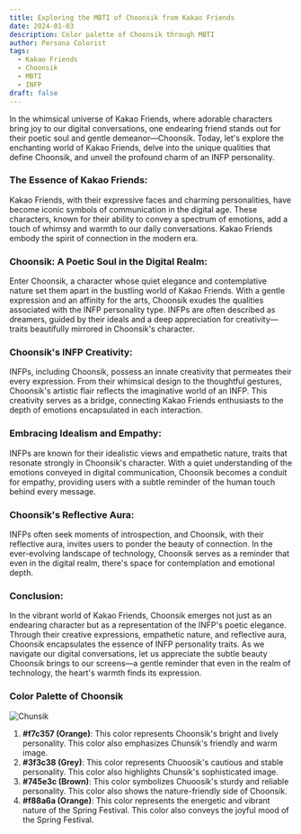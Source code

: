 ```yaml
---
title: Exploring the MBTI of Choonsik from Kakao Friends
date: 2024-01-03
description: Color palette of Choonsik through MBTI
author: Persona Colorist
tags:
  - Kakao Friends
  - Choonsik
  - MBTI
  - INFP
draft: false
---
```


In the whimsical universe of Kakao Friends, where adorable characters bring joy to our digital conversations, one endearing friend stands out for their poetic soul and gentle demeanor—Choonsik. Today, let's explore the enchanting world of Kakao Friends, delve into the unique qualities that define Choonsik, and unveil the profound charm of an INFP personality.

### The Essence of Kakao Friends:

Kakao Friends, with their expressive faces and charming personalities, have become iconic symbols of communication in the digital age. These characters, known for their ability to convey a spectrum of emotions, add a touch of whimsy and warmth to our daily conversations. Kakao Friends embody the spirit of connection in the modern era.

### Choonsik: A Poetic Soul in the Digital Realm:

Enter Choonsik, a character whose quiet elegance and contemplative nature set them apart in the bustling world of Kakao Friends. With a gentle expression and an affinity for the arts, Choonsik exudes the qualities associated with the INFP personality type. INFPs are often described as dreamers, guided by their ideals and a deep appreciation for creativity—traits beautifully mirrored in Choonsik's character.

### Choonsik's INFP Creativity:

INFPs, including Choonsik, possess an innate creativity that permeates their every expression. From their whimsical design to the thoughtful gestures, Choonsik's artistic flair reflects the imaginative world of an INFP. This creativity serves as a bridge, connecting Kakao Friends enthusiasts to the depth of emotions encapsulated in each interaction.

### Embracing Idealism and Empathy:

INFPs are known for their idealistic views and empathetic nature, traits that resonate strongly in Choonsik's character. With a quiet understanding of the emotions conveyed in digital communication, Choonsik becomes a conduit for empathy, providing users with a subtle reminder of the human touch behind every message.

### Choonsik's Reflective Aura:

INFPs often seek moments of introspection, and Choonsik, with their reflective aura, invites users to ponder the beauty of connection. In the ever-evolving landscape of technology, Choonsik serves as a reminder that even in the digital realm, there's space for contemplation and emotional depth.

### Conclusion:

In the vibrant world of Kakao Friends, Choonsik emerges not just as an endearing character but as a representation of the INFP's poetic elegance. Through their creative expressions, empathetic nature, and reflective aura, Choonsik encapsulates the essence of INFP personality traits. As we navigate our digital conversations, let us appreciate the subtle beauty Choonsik brings to our screens—a gentle reminder that even in the realm of technology, the heart's warmth finds its expression.


### Color Palette of Choonsik

![Chunsik](https://i.imgur.com/LC5DjML.png#center)

  1. **#f7c357 (Orange)**: This color represents Choonsik's bright and lively personality. This color also emphasizes Chunsik's friendly and warm image.
  2. **#3f3c38 (Grey)**: This color represents Chuoosik's cautious and stable personality. This color also highlights Chunsik's sophisticated image.
  3. **#745e3c (Brown)**: This color symbolizes Chuoosik's sturdy and reliable personality. This color also shows the nature-friendly side of Choonsik.
  4. **#f88a6a (Orange)**: This color represents the energetic and vibrant nature of the Spring Festival. This color also conveys the joyful mood of the Spring Festival.